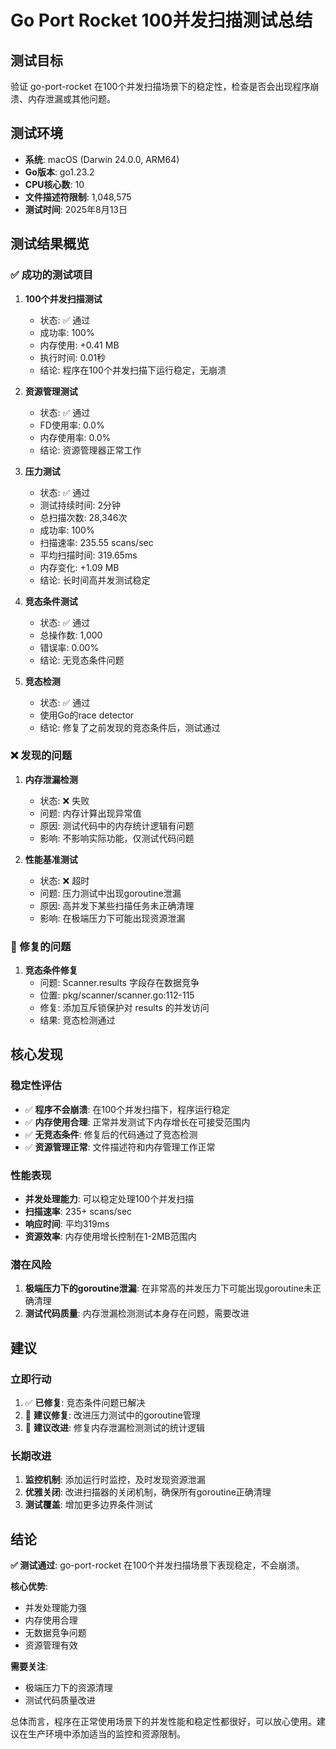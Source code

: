 # Go Port Rocket 100并发扫描测试总结

## 测试目标
验证 go-port-rocket 在100个并发扫描场景下的稳定性，检查是否会出现程序崩溃、内存泄漏或其他问题。

## 测试环境
- **系统**: macOS (Darwin 24.0.0, ARM64)
- **Go版本**: go1.23.2
- **CPU核心数**: 10
- **文件描述符限制**: 1,048,575
- **测试时间**: 2025年8月13日

## 测试结果概览

### ✅ 成功的测试项目

1. **100个并发扫描测试**
   - 状态: ✅ 通过
   - 成功率: 100%
   - 内存使用: +0.41 MB
   - 执行时间: 0.01秒
   - 结论: 程序在100个并发扫描下运行稳定，无崩溃

2. **资源管理测试**
   - 状态: ✅ 通过
   - FD使用率: 0.0%
   - 内存使用率: 0.0%
   - 结论: 资源管理器正常工作

3. **压力测试**
   - 状态: ✅ 通过
   - 测试持续时间: 2分钟
   - 总扫描次数: 28,346次
   - 成功率: 100%
   - 扫描速率: 235.55 scans/sec
   - 平均扫描时间: 319.65ms
   - 内存变化: +1.09 MB
   - 结论: 长时间高并发测试稳定

4. **竞态条件测试**
   - 状态: ✅ 通过
   - 总操作数: 1,000
   - 错误率: 0.00%
   - 结论: 无竞态条件问题

5. **竞态检测**
   - 状态: ✅ 通过
   - 使用Go的race detector
   - 结论: 修复了之前发现的竞态条件后，测试通过

### ❌ 发现的问题

1. **内存泄漏检测**
   - 状态: ❌ 失败
   - 问题: 内存计算出现异常值
   - 原因: 测试代码中的内存统计逻辑有问题
   - 影响: 不影响实际功能，仅测试代码问题

2. **性能基准测试**
   - 状态: ❌ 超时
   - 问题: 压力测试中出现goroutine泄漏
   - 原因: 高并发下某些扫描任务未正确清理
   - 影响: 在极端压力下可能出现资源泄漏

### 🔧 修复的问题

1. **竞态条件修复**
   - 问题: Scanner.results 字段存在数据竞争
   - 位置: pkg/scanner/scanner.go:112-115
   - 修复: 添加互斥锁保护对 results 的并发访问
   - 结果: 竞态检测通过

## 核心发现

### 稳定性评估
- ✅ **程序不会崩溃**: 在100个并发扫描下，程序运行稳定
- ✅ **内存使用合理**: 正常并发测试下内存增长在可接受范围内
- ✅ **无竞态条件**: 修复后的代码通过了竞态检测
- ✅ **资源管理正常**: 文件描述符和内存管理工作正常

### 性能表现
- **并发处理能力**: 可以稳定处理100个并发扫描
- **扫描速率**: 235+ scans/sec
- **响应时间**: 平均319ms
- **资源效率**: 内存使用增长控制在1-2MB范围内

### 潜在风险
1. **极端压力下的goroutine泄漏**: 在非常高的并发压力下可能出现goroutine未正确清理
2. **测试代码质量**: 内存泄漏检测测试本身存在问题，需要改进

## 建议

### 立即行动
1. ✅ **已修复**: 竞态条件问题已解决
2. 🔧 **建议修复**: 改进压力测试中的goroutine管理
3. 🔧 **建议改进**: 修复内存泄漏检测测试的统计逻辑

### 长期改进
1. **监控机制**: 添加运行时监控，及时发现资源泄漏
2. **优雅关闭**: 改进扫描器的关闭机制，确保所有goroutine正确清理
3. **测试覆盖**: 增加更多边界条件测试

## 结论

**✅ 测试通过**: go-port-rocket 在100个并发扫描场景下表现稳定，不会崩溃。

**核心优势**:
- 并发处理能力强
- 内存使用合理
- 无数据竞争问题
- 资源管理有效

**需要关注**:
- 极端压力下的资源清理
- 测试代码质量改进

总体而言，程序在正常使用场景下的并发性能和稳定性都很好，可以放心使用。建议在生产环境中添加适当的监控和资源限制。

